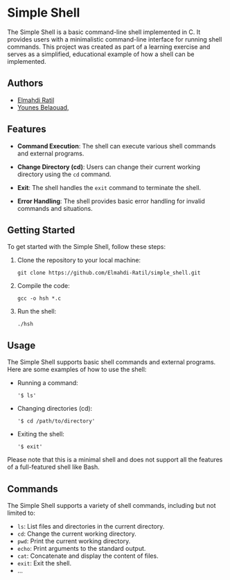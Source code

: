 # Simple Shell

The Simple Shell is a basic command-line shell implemented in C. It provides users with a minimalistic command-line interface for running shell commands. This project was created as part of a learning exercise and serves as a simplified, educational example of how a shell can be implemented.

## Authors

- [Elmahdi Ratil](mailto:elmahdiratildev@gmail.com)
- [Younes Belaouad,](mailto:belaouadyounes13@gmail.com)

## Features

- **Command Execution**: The shell can execute various shell commands and external programs.

- **Change Directory (cd)**: Users can change their current working directory using the `cd` command.

- **Exit**: The shell handles the `exit` command to terminate the shell.

- **Error Handling**: The shell provides basic error handling for invalid commands and situations.

## Getting Started

To get started with the Simple Shell, follow these steps:

1. Clone the repository to your local machine:

   ```shell
   git clone https://github.com/Elmahdi-Ratil/simple_shell.git
   ```

2. Compile the code:

   ```shell
   gcc -o hsh *.c
   ```

3. Run the shell:

   ```shell
   ./hsh
   ```

## Usage

The Simple Shell supports basic shell commands and external programs. Here are some examples of how to use the shell:

- Running a command:

   ```shell
   '$ ls'
   ```

- Changing directories (cd):

   ```shell
   '$ cd /path/to/directory'
   ```

- Exiting the shell:

   ```shell
   '$ exit'
   ```

Please note that this is a minimal shell and does not support all the features of a full-featured shell like Bash.

## Commands

The Simple Shell supports a variety of shell commands, including but not limited to:

- `ls`: List files and directories in the current directory.
- `cd`: Change the current working directory.
- `pwd`: Print the current working directory.
- `echo`: Print arguments to the standard output.
- `cat`: Concatenate and display the content of files.
- `exit`: Exit the shell.
- ...

